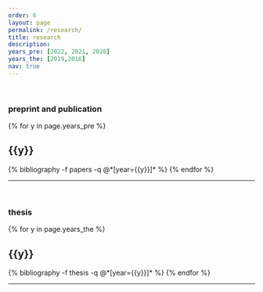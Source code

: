 ```yaml
---
order: 6
layout: page
permalink: /research/
title: research
description: 
years_pre: [2022, 2021, 2020]
years_the: [2019,2016]
nav: true
---
```

&nbsp;
### preprint and publication

<div class="publications">

{% for y in page.years_pre %}
  <h2 class="year">{{y}}</h2>
  {% bibliography -f papers -q @*[year={{y}}]* %}
{% endfor %}
</div>

---

&nbsp;


### thesis

<div class="publications">

{% for y in page.years_the %}
  <h2 class="year">{{y}}</h2>
  {% bibliography -f thesis -q @*[year={{y}}]* %}
{% endfor %}
</div>

___